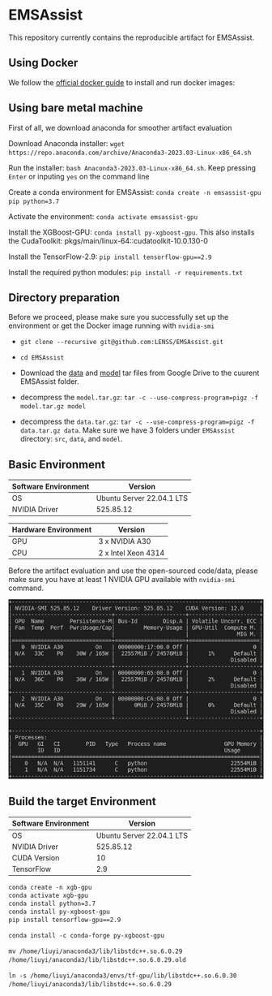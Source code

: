 # EMSAssist

This repository currently contains the reproducible artifact for EMSAssist.

## Using Docker

We follow the [official docker guide](https://www.digitalocean.com/community/tutorials/how-to-install-and-use-docker-on-ubuntu-20-04) to install and run docker images:


## Using bare metal machine 
First of all, we download anaconda for smoother artifact evaluation

Download Anaconda installer: `wget https://repo.anaconda.com/archive/Anaconda3-2023.03-Linux-x86_64.sh`

Run the installer: `bash Anaconda3-2023.03-Linux-x86_64.sh`. Keep pressing `Enter` or inputing `yes` on the command line

Create a conda environment for EMSAssist: `conda create -n emsassist-gpu pip python=3.7`

Activate the environment: `conda activate emsassist-gpu`

Install the XGBoost-GPU: `conda install py-xgboost-gpu`. This also installs the CudaToolkit: pkgs/main/linux-64::cudatoolkit-10.0.130-0 

Install the TensorFlow-2.9: `pip install tensorflow-gpu==2.9`

Install the required python modules: `pip install -r requirements.txt`

## Directory preparation

Before we proceed, please make sure you successfully set up the environment or get the Docker image running with `nvidia-smi`

* `git clone --recursive git@github.com:LENSS/EMSAssist.git`

* `cd EMSAssist`

* Download the [data](https://drive.google.com/drive/folders/1RGblUKwCLg0w7RsPFP2x_AntsabnntaQ?usp=share_link) and [model](https://drive.google.com/drive/folders/1VEDDCNO_UBjzFdsu4zhv3UcTy4NnCpdO?usp=share_link) tar files from Google Drive to the cuurent EMSAssist folder. 

* decompress the `model.tar.gz`: `tar -c --use-compress-program=pigz -f model.tar.gz model`

* decompress the `data.tar.gz`: `tar -c --use-compress-program=pigz -f data.tar.gz data`. Make sure we have 3 folders under `EMSAssist` directory: `src`, `data`, and `model`.




<!-- we create and activate a conda environment with tensorflow-gpu: `conda activate tf-gpu` -->

## Basic Environment

| Software Environment  | Version |
| ------------- | ------------- |
| OS  | Ubuntu Server 22.04.1 LTS |
| NVIDIA Driver  | 525.85.12  |

| Hardware Environment  | Version |
| ------------- | ------------- |
| GPU  | 3 x NVIDIA A30   |
| CPU | 2 x Intel Xeon 4314 |

Before the artifact evaluation and use the open-sourced code/data, please make sure you have at least 1 NVIDIA GPU available with `nvidia-smi` command.

![nvidia-gpu](./nvidia-smi.png)

## Build the target Environment

| Software Environment  | Version |
| ------------- | ------------- |
| OS  | Ubuntu Server 22.04.1 LTS |
| NVIDIA Driver  | 525.85.12  |
| CUDA Version  | 10   |
| TensorFlow  | 2.9   |


```
conda create -n xgb-gpu
conda activate xgb-gpu
conda install python=3.7
conda install py-xgboost-gpu
pip install tensorflow-gpu==2.9
```

`conda install -c conda-forge py-xgboost-gpu`

`mv /home/liuyi/anaconda3/lib/libstdc++.so.6.0.29 /home/liuyi/anaconda3/lib/libstdc++.so.6.0.29.old`

`ln -s /home/liuyi/anaconda3/envs/tf-gpu/lib/libstdc++.so.6.0.30 /home/liuyi/anaconda3/lib/libstdc++.so.6.0.29`